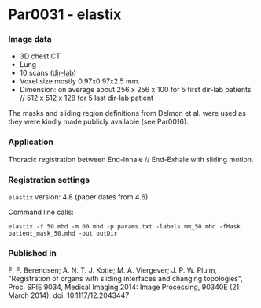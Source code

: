 # Par0031 - elastix

###  Image data

* 3D chest CT
* Lung
* 10 scans ([dir-lab][1])
* Voxel size mostly 0.97x0.97x2.5 mm.
* Dimension: on average about 256 x 256 x 100 for 5 first dir-lab patients // 512 x 512 x 128 for 5 last dir-lab patient

The masks and sliding region definitions from Delmon et al. were used as they were kindly made publicly available (see Par0016).

###  Application

Thoracic registration between End-Inhale // End-Exhale with sliding motion.

###  Registration settings

`elastix` version: 4.8 (paper dates from 4.6)


Command line calls:


    elastix -f 50.mhd -m 00.mhd -p params.txt -labels mm_50.mhd -fMask patient_mask_50.mhd -out outDir


###  Published in

F. F. Berendsen; A. N. T. J. Kotte; M. A. Viergever; J. P. W. Pluim, "Registration of organs with sliding interfaces and changing topologies", Proc. SPIE 9034, Medical Imaging 2014: Image Processing, 90340E (21 March 2014); doi: 10.1117/12.2043447

[1]: http://www.dir-lab.com/
